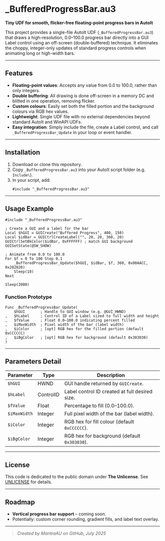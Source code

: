 # \_BufferedProgressBar.au3

**Tiny UDF for smooth, flicker-free floating-point progress bars in AutoIt**

This project provides a single-file AutoIt UDF (`_BufferedProgressBar.au3`) that draws a high-resolution, 0.0–100.0 progress bar directly into a GUI Label control using an off-screen (double-buffered) technique. It eliminates the choppy, integer-only updates of standard progress controls when animating long or high-width bars.

---

## Features

- **Floating-point values**: Accepts any value from 0.0 to 100.0, rather than only integers.
- **Double buffering**: All drawing is done off-screen in a memory DC and blitted in one operation, removing flicker.
- **Custom colours**: Easily set both the filled portion and the background colours via RGB hex values.
- **Lightweight**: Single UDF file with no external dependencies beyond standard AutoIt and WinAPI UDFs.
- **Easy integration**: Simply include the file, create a Label control, and call `_BufferedProgressBar_Update` in your loop or event handler.

---

## Installation

1. Download or clone this repository.
2. Copy `_BufferedProgressBar.au3` into your AutoIt script folder (e.g. `Include\`).
3. In your script, add:
   ```autoit
   #include "_BufferedProgressBar.au3"
   ```

---

## Usage Example

```autoit
#include "_BufferedProgressBar.au3"

; Create a GUI and a label for the bar
Local $hGUI = GUICreate("Buffered Progress", 400, 150)
Local $idBar = GUICtrlCreateLabel("", 20, 20, 360, 20)
GUICtrlSetBkColor($idBar, 0xFFFFFF) ; match GUI background
GUISetState(@SW_SHOW)

; Animate from 0.0 to 100.0
For $f = 0 To 100 Step 0.1
    _BufferedProgressBar_Update($hGUI, $idBar, $f, 360, 0x00AACC, 0x202020)
    Sleep(10)
Next

Sleep(2000)
```

### Function Prototype

```autoit
Func _BufferedProgressBar_Update(
    $hGUI       ; Handle to GUI window (e.g. @GUI_HWND)
,   $hLabel     ; Control ID of a Label sized to full width and height
,   $fValue     ; Float 0.0–100.0 indicating percent filled
,   $iMaxWidth  ; Pixel width of the bar (label width)
,   $iColor     ; [opt] RGB hex for the filled portion (default 0xCCCCCC)
,   $iBgColor   ; [opt] RGB hex for background (default 0x303030)
)
```

---

## Parameters Detail

| Parameter    | Type      | Description                                    |
| ------------ | --------- | ---------------------------------------------- |
| `$hGUI`      | HWND      | GUI handle returned by `GUICreate`.            |
| `$hLabel`    | ControlID | Label control ID created at full desired size. |
| `$fValue`    | Float     | Percentage to fill (0.0–100.0).                |
| `$iMaxWidth` | Integer   | Full pixel width of the bar (label width).     |
| `$iColor`    | Integer   | RGB hex for fill colour (default `0xCCCCCC`).  |
| `$iBgColor`  | Integer   | RGB hex for background (default `0x303030`).   |

---

## License

This code is dedicated to the public domain under **The Unlicense**. See [UNLICENSE](UNLICENSE) for details.

---

## Roadmap

- **Vertical progress bar support** – coming soon.
- Potentially: custom corner rounding, gradient fills, and label text overlay.

---

> *Created by MantraAU on GitHub, July 2025*

